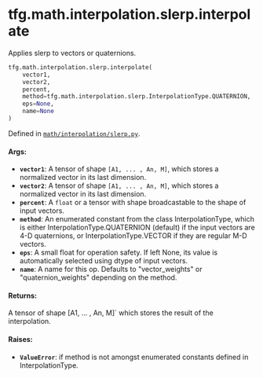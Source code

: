 <div itemscope itemtype="http://developers.google.com/ReferenceObject">
<meta itemprop="name" content="tfg.math.interpolation.slerp.interpolate" />
<meta itemprop="path" content="Stable" />
</div>

# tfg.math.interpolation.slerp.interpolate

Applies slerp to vectors or quaternions.

``` python
tfg.math.interpolation.slerp.interpolate(
    vector1,
    vector2,
    percent,
    method=tfg.math.interpolation.slerp.InterpolationType.QUATERNION,
    eps=None,
    name=None
)
```



Defined in [`math/interpolation/slerp.py`](https://cs.corp.google.com/#piper///depot/google3/third_party/py/tensorflow_graphics/math/interpolation/slerp.py).

<!-- Placeholder for "Used in" -->

#### Args:

* <b>`vector1`</b>: A tensor of shape `[A1, ... , An, M]`, which stores a normalized
    vector in its last dimension.
* <b>`vector2`</b>: A tensor of shape `[A1, ... , An, M]`, which stores a normalized
    vector in its last dimension.
* <b>`percent`</b>: A `float` or a tensor with shape broadcastable to the shape of
    input vectors.
* <b>`method`</b>: An enumerated constant from the class InterpolationType, which is
    either InterpolationType.QUATERNION (default) if the input vectors are 4-D
    quaternions, or InterpolationType.VECTOR if they are regular M-D vectors.
* <b>`eps`</b>: A small float for operation safety. If left None, its value is
    automatically selected using dtype of input vectors.
* <b>`name`</b>: A name for this op. Defaults to "vector_weights" or
    "quaternion_weights" depending on the method.


#### Returns:

A tensor of shape [A1, ... , An, M]` which stores the result of the
interpolation.


#### Raises:

* <b>`ValueError`</b>: if method is not amongst enumerated constants defined in
    InterpolationType.